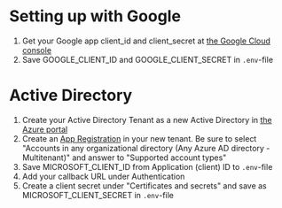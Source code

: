# Setting up with Google

1. Get your Google app client_id and client_secret at [the Google Cloud console](https://console.cloud.google.com/apis/credentials)
2. Save GOOGLE_CLIENT_ID and GOOGLE_CLIENT_SECRET in `.env`-file


# Active Directory

1. Create your Active Directory Tenant as a new Active Directory in [the Azure portal](https://portal.azure.com/#create/Microsoft.AzureActiveDirectory)
2. Create an [App Registration](https://portal.azure.com/#blade/Microsoft_AAD_IAM/ActiveDirectoryMenuBlade/RegisteredApps) in your new tenant. Be sure to select "Accounts in any organizational directory (Any Azure AD directory - Multitenant)" and answer to "Supported account types"
3. Save MICROSOFT_CLIENT_ID from Application (client) ID to `.env`-file
4. Add your callback URL under Authentication
5. Create a client secret under "Certificates and secrets" and save as MICROSOFT_CLIENT_SECRET in `.env`-file
